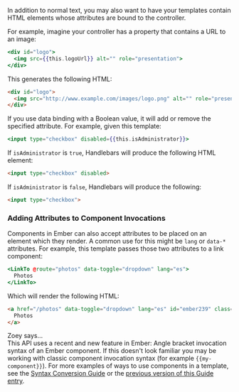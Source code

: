 In addition to normal text, you may also want to have your templates
contain HTML elements whose attributes are bound to the controller.

For example, imagine your controller has a property that contains a URL
to an image:

```handlebars
<div id="logo">
  <img src={{this.logoUrl}} alt="" role="presentation">
</div>
```

This generates the following HTML:

```html
<div id="logo">
  <img src="http://www.example.com/images/logo.png" alt="" role="presentation">
</div>
```

If you use data binding with a Boolean value, it will add or remove
the specified attribute. For example, given this template:

```handlebars
<input type="checkbox" disabled={{this.isAdministrator}}>
```

If `isAdministrator` is `true`, Handlebars will produce the following
HTML element:

```html
<input type="checkbox" disabled>
```

If `isAdministrator` is `false`, Handlebars will produce the following:

```html
<input type="checkbox">
```

### Adding Attributes to Component Invocations

Components in Ember can also accept attributes to be placed on an element
which they render. A common use for this might be `lang` or `data-*`
attributes. For example, this template passes those two attributes to
a link component:

```handlebars
<LinkTo @route="photos" data-toggle="dropdown" lang="es">
  Photos
</LinkTo>
```

Which will render the following HTML:

```html
<a href="/photos" data-toggle="dropdown" lang="es" id="ember239" class="ember-view">
  Photos
</a>
```

<div class="cta">
  <div class="cta-note">
    <div class="cta-note-body">
      <div class="cta-note-heading">Zoey says...</div>
      <div class="cta-note-message">
This API uses a recent and new feature in Ember: Angle bracket invocation
syntax of an Ember component. If this doesn't look familiar you may be
working with classic component invocation syntax (for example <code>{{my-component}}</code>).
For more examples of ways to use components in a template, see the <a href="../../reference/syntax-conversion-guide">Syntax Conversion Guide</a> or the <a href="https://guides.emberjs.com/v3.6.0/templates/binding-element-attributes/">previous version of this Guide entry</a>.
      </div>
    </div>
    <img src="/images/mascots/zoey.png" role="presentation" alt="">
  </div>
</div>
